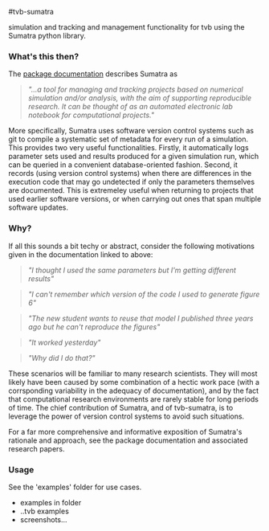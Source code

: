 #tvb-sumatra

simulation and tracking and management functionality for tvb using the Sumatra python library. 


### What's this then?

The [package documentation](http://pythonhosted.org/Sumatra) describes Sumatra as  

>*"...a tool for managing and tracking projects based on numerical simulation and/or analysis, with the aim of supporting reproducible research. It can be thought of as an automated electronic lab notebook for computational projects."*


More specifically, Sumatra uses software version control systems such as git to compile a systematic set of metadata for every run of a simulation. This provides two very useful functionalities. Firstly, it automatically logs parameter sets used and results produced for a given simulation run, which can be queried in a convenient database-oriented fashion. Second, it records (using version control systems) when there are differences in the execution code that may go undetected if only the parameters themselves are documented. This is extremeley useful when returning to projects that used earlier software versions, or when carrying out ones that span multiple software updates. 





### Why?

If all this sounds a bit techy or abstract, consider the following motivations given in the documentation linked to above:


>*"I thought I used the same parameters but I'm getting different results"*  

>*"I can't remember which version of the code I used to generate figure 6"*

>*"The new student wants to reuse that model I published three years ago but he can't reproduce the figures"*

>*"It worked yesterday"*

>*"Why did I do that?"*


These scenarios will be familiar to many research scientists. They will most likely have been caused by some combination of a hectic work pace (with a corrsponding variability in the adequacy of documentation), and by the fact that computational research environments are rarely stable for long periods of time. The chief contribution of Sumatra, and of tvb-sumatra, is to leverage the power of version control systems to avoid such situations. 

For a far more comprehensive and informative exposition of Sumatra's rationale and approach, see the package documentation and associated research papers. 


### Usage

See the 'examples' folder for use cases. 


- examples in folder
- ..tvb examples
- screenshots...





